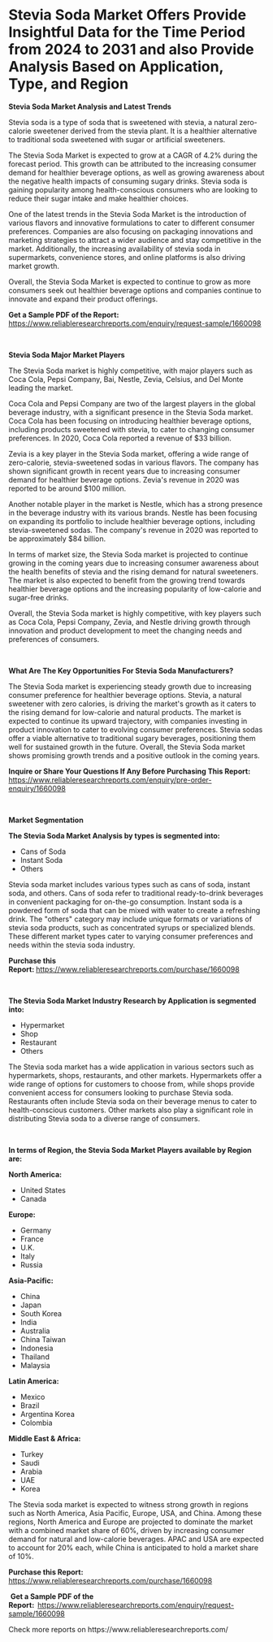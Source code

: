<p><h1>Stevia Soda Market Offers Provide Insightful Data for the Time Period from 2024 to 2031 and also Provide Analysis Based on Application, Type, and Region</h1></p><p><strong>Stevia Soda Market Analysis and Latest Trends</strong></p>
<p><p>Stevia soda is a type of soda that is sweetened with stevia, a natural zero-calorie sweetener derived from the stevia plant. It is a healthier alternative to traditional soda sweetened with sugar or artificial sweeteners.</p><p>The Stevia Soda Market is expected to grow at a CAGR of 4.2% during the forecast period. This growth can be attributed to the increasing consumer demand for healthier beverage options, as well as growing awareness about the negative health impacts of consuming sugary drinks. Stevia soda is gaining popularity among health-conscious consumers who are looking to reduce their sugar intake and make healthier choices.</p><p>One of the latest trends in the Stevia Soda Market is the introduction of various flavors and innovative formulations to cater to different consumer preferences. Companies are also focusing on packaging innovations and marketing strategies to attract a wider audience and stay competitive in the market. Additionally, the increasing availability of stevia soda in supermarkets, convenience stores, and online platforms is also driving market growth.</p><p>Overall, the Stevia Soda Market is expected to continue to grow as more consumers seek out healthier beverage options and companies continue to innovate and expand their product offerings.</p></p>
<p><strong>Get a Sample PDF of the Report:&nbsp;</strong> <a href="https://www.reliableresearchreports.com/enquiry/request-sample/1660098">https://www.reliableresearchreports.com/enquiry/request-sample/1660098</a></p>
<p>&nbsp;</p>
<p><strong>Stevia Soda Major Market Players</strong></p>
<p><p>The Stevia Soda market is highly competitive, with major players such as Coca Cola, Pepsi Company, Bai, Nestle, Zevia, Celsius, and Del Monte leading the market.</p><p>Coca Cola and Pepsi Company are two of the largest players in the global beverage industry, with a significant presence in the Stevia Soda market. Coca Cola has been focusing on introducing healthier beverage options, including products sweetened with stevia, to cater to changing consumer preferences. In 2020, Coca Cola reported a revenue of $33 billion.</p><p>Zevia is a key player in the Stevia Soda market, offering a wide range of zero-calorie, stevia-sweetened sodas in various flavors. The company has shown significant growth in recent years due to increasing consumer demand for healthier beverage options. Zevia's revenue in 2020 was reported to be around $100 million.</p><p>Another notable player in the market is Nestle, which has a strong presence in the beverage industry with its various brands. Nestle has been focusing on expanding its portfolio to include healthier beverage options, including stevia-sweetened sodas. The company's revenue in 2020 was reported to be approximately $84 billion.</p><p>In terms of market size, the Stevia Soda market is projected to continue growing in the coming years due to increasing consumer awareness about the health benefits of stevia and the rising demand for natural sweeteners. The market is also expected to benefit from the growing trend towards healthier beverage options and the increasing popularity of low-calorie and sugar-free drinks.</p><p>Overall, the Stevia Soda market is highly competitive, with key players such as Coca Cola, Pepsi Company, Zevia, and Nestle driving growth through innovation and product development to meet the changing needs and preferences of consumers.</p></p>
<p>&nbsp;</p>
<p><strong>What Are The Key Opportunities For Stevia Soda Manufacturers?</strong></p>
<p><p>The Stevia Soda market is experiencing steady growth due to increasing consumer preference for healthier beverage options. Stevia, a natural sweetener with zero calories, is driving the market's growth as it caters to the rising demand for low-calorie and natural products. The market is expected to continue its upward trajectory, with companies investing in product innovation to cater to evolving consumer preferences. Stevia sodas offer a viable alternative to traditional sugary beverages, positioning them well for sustained growth in the future. Overall, the Stevia Soda market shows promising growth trends and a positive outlook in the coming years.</p></p>
<p><strong>Inquire or Share Your Questions If Any Before Purchasing This Report:</strong> <a href="https://www.reliableresearchreports.com/enquiry/pre-order-enquiry/1660098">https://www.reliableresearchreports.com/enquiry/pre-order-enquiry/1660098</a></p>
<p>&nbsp;</p>
<p><strong>Market Segmentation</strong></p>
<p><strong>The Stevia Soda Market Analysis by types is segmented into:</strong></p>
<p><ul><li>Cans of Soda</li><li>Instant Soda</li><li>Others</li></ul></p>
<p><p>Stevia soda market includes various types such as cans of soda, instant soda, and others. Cans of soda refer to traditional ready-to-drink beverages in convenient packaging for on-the-go consumption. Instant soda is a powdered form of soda that can be mixed with water to create a refreshing drink. The "others" category may include unique formats or variations of stevia soda products, such as concentrated syrups or specialized blends. These different market types cater to varying consumer preferences and needs within the stevia soda industry.</p></p>
<p><strong>Purchase this Report:&nbsp;</strong><a href="https://www.reliableresearchreports.com/purchase/1660098">https://www.reliableresearchreports.com/purchase/1660098</a></p>
<p>&nbsp;</p>
<p><strong>The Stevia Soda Market Industry Research by Application is segmented into:</strong></p>
<p><ul><li>Hypermarket</li><li>Shop</li><li>Restaurant</li><li>Others</li></ul></p>
<p><p>The Stevia soda market has a wide application in various sectors such as hypermarkets, shops, restaurants, and other markets. Hypermarkets offer a wide range of options for customers to choose from, while shops provide convenient access for consumers looking to purchase Stevia soda. Restaurants often include Stevia soda on their beverage menus to cater to health-conscious customers. Other markets also play a significant role in distributing Stevia soda to a diverse range of consumers.</p></p>
<p>&nbsp;</p>
<p><strong>In terms of Region, the Stevia Soda Market Players available by Region are:</strong></p>
<p>
    <p> <strong> North America: </strong>
        <ul>
            <li>United States</li>
            <li>Canada</li>
        </ul>
        </p> 
    <p> <strong> Europe: </strong>
        <ul>
            <li>Germany</li>
            <li>France</li>
            <li>U.K.</li>
            <li>Italy</li>
            <li>Russia</li>
        </ul>
        </p> 
    <p> <strong> Asia-Pacific: </strong>
        <ul>
            <li>China</li>
            <li>Japan</li>
            <li>South Korea</li>
            <li>India</li>
            <li>Australia</li>
            <li>China Taiwan</li>
            <li>Indonesia</li>
            <li>Thailand</li>
            <li>Malaysia</li>
        </ul>
        </p> 
    <p> <strong> Latin America: </strong>
        <ul>
            <li>Mexico</li>
            <li>Brazil</li>
            <li>Argentina Korea</li>
            <li>Colombia</li>
        </ul>
        </p> 
    <p> <strong> Middle East & Africa: </strong>
        <ul>
            <li>Turkey</li>
            <li>Saudi</li>
            <li>Arabia</li>
            <li>UAE</li>
            <li>Korea</li>
        </ul>
    </p>
    </p>
<p><p>The Stevia soda market is expected to witness strong growth in regions such as North America, Asia Pacific, Europe, USA, and China. Among these regions, North America and Europe are projected to dominate the market with a combined market share of 60%, driven by increasing consumer demand for natural and low-calorie beverages. APAC and USA are expected to account for 20% each, while China is anticipated to hold a market share of 10%.</p></p>
<p><strong>Purchase this Report: </strong><a href="https://www.reliableresearchreports.com/purchase/1660098">https://www.reliableresearchreports.com/purchase/1660098</a></p>
<p>&nbsp;<strong>Get a Sample PDF of the Report:&nbsp;&nbsp;</strong><a href="https://www.reliableresearchreports.com/enquiry/request-sample/1660098">https://www.reliableresearchreports.com/enquiry/request-sample/1660098</a></p>
<p><strong></strong></p>
<p>Check more reports on https://www.reliableresearchreports.com/</p>